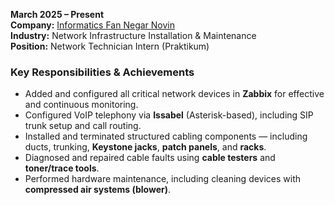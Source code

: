 **March 2025 – Present**  
**Company:** [Informatics Fan Negar Novin](http://fannegar.net)    
**Industry:** Network Infrastructure Installation & Maintenance  
**Position:** Network Technician Intern (Praktikum)  

### Key Responsibilities & Achievements  
- Added and configured all critical network devices in **Zabbix** for effective and continuous monitoring.
- Configured VoIP telephony via **Issabel** (Asterisk-based), including SIP trunk setup and call routing.
- Installed and terminated structured cabling components — including ducts, trunking, **Keystone jacks**, **patch panels**, and **racks**.
- Diagnosed and repaired cable faults using **cable testers** and **toner/trace tools**.
- Performed hardware maintenance, including cleaning devices with **compressed air systems (blower)**.